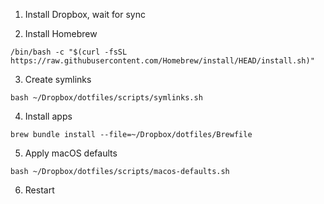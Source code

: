 1. Install Dropbox, wait for sync

2. Install Homebrew
```
/bin/bash -c "$(curl -fsSL https://raw.githubusercontent.com/Homebrew/install/HEAD/install.sh)"
```

3. Create symlinks

```
bash ~/Dropbox/dotfiles/scripts/symlinks.sh
```

4. Install apps

```
brew bundle install --file=~/Dropbox/dotfiles/Brewfile
```

5. Apply macOS defaults

```
bash ~/Dropbox/dotfiles/scripts/macos-defaults.sh
```

6. Restart
